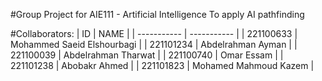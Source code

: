 #Group Project for AIE111 - Artificial Intelligence
To apply AI pathfinding 

#Collaborators:
| ID | NAME |
| ----------- | ----------- |
| 221100633 | Mohammed Saeid Elshourbagi |
| 221101234 | Abdelrahman Ayman |
| 221100039 | Abdelrahman Tharwat |
| 221100740 | Omar Essam |
| 221101238 | Abobakr Ahmed |
| 221101823 | Mohamed Mahmoud Kazem |
